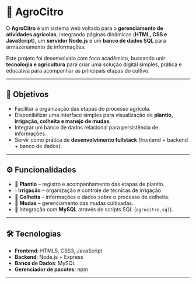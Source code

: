 # 🌱 AgroCitro  

O **AgroCitro** é um sistema web voltado para o **gerenciamento de atividades agrícolas**, integrando páginas dinâmicas (**HTML, CSS e JavaScript**), um **servidor Node.js** e um **banco de dados SQL** para armazenamento de informações.  

Este projeto foi desenvolvido com foco acadêmico, buscando unir **tecnologia e agricultura** para criar uma solução digital simples, prática e educativa para acompanhar as principais etapas do cultivo.  

---

## 🎯 Objetivos
- Facilitar a organização das etapas do processo agrícola.  
- Disponibilizar uma interface simples para visualização de **plantio, irrigação, colheita e manejo de mudas**.  
- Integrar um banco de dados relacional para persistência de informações.  
- Servir como prática de **desenvolvimento fullstack** (frontend + backend + banco de dados).  

---

## ⚙️ Funcionalidades
- 🌱 **Plantio** – registro e acompanhamento das etapas de plantio.  
- 💧 **Irrigação** – organização e controle de técnicas de irrigação.  
- 🌾 **Colheita** – informações e dados sobre o processo de colheita.  
- 🌳 **Mudas** – gerenciamento das mudas cultivadas.  
- 💾 Integração com **MySQL** através de scripts SQL (`agrocitro.sql`).  

---

## 🛠️ Tecnologias
- **Frontend**: HTML5, CSS3, JavaScript  
- **Backend**: Node.js + Express  
- **Banco de Dados**: MySQL  
- **Gerenciador de pacotes**: npm  

---
